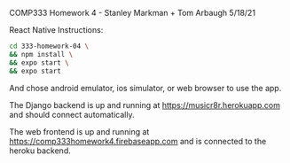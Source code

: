 COMP333 Homework 4 - Stanley Markman + Tom Arbaugh
5/18/21

React Native Instructions:

```bash
cd 333-homework-04 \
&& npm install \
&& expo start \
&& expo start
```

And chose android emulator, ios simulator, or web browser to use the app.

The Django backend is up and running at https://musicr8r.herokuapp.com and should connect automatically.

The web frontend is up and running at https://comp333homework4.firebaseapp.com and is connected to the heroku backend.
